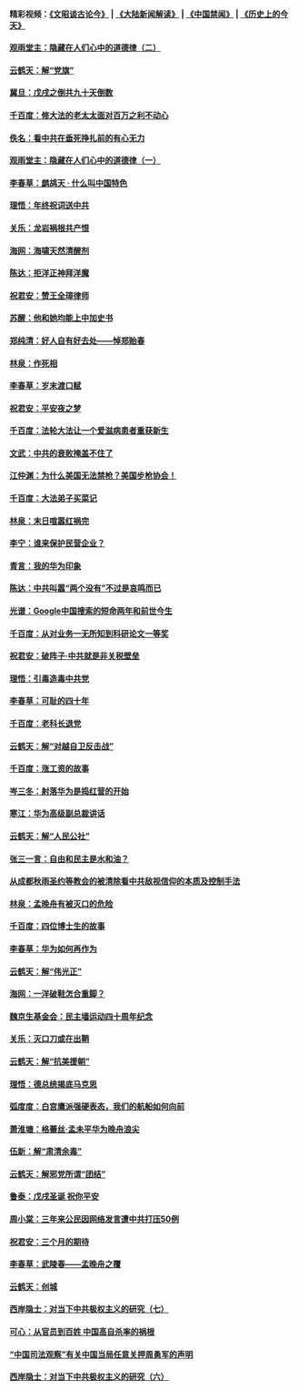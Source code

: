 #### 精彩视频：[《文昭谈古论今》](https://github.com/gfw-breaker/wenzhao/blob/master/README.md?t=12280331) | [《大陆新闻解读》](https://github.com/gfw-breaker/ntdtv-comedy/blob/master/README.md?t=12280331) | [《中国禁闻》](https://github.com/gfw-breaker/ntdtv-news/blob/master/README.md?t=12280331) | [《历史上的今天》](https://github.com/gfw-breaker/today-in-history/blob/master/README.md?t=12280331) 

#### [观雨堂主：隐藏在人们心中的道德律（二）](../pages/nsc993/n10937219.md?t=12280331) 

#### [云鹤天：解“党旗”](../pages/nsc993/n10937211.md?t=12280331) 

#### [冀旦：戊戌之倒共九十天倒数](../pages/nsc993/n10937168.md?t=12280331) 

#### [千百度：修大法的老太太面对百万之利不动心](../pages/nsc993/n10934913.md?t=12280331) 

#### [佚名：看中共在垂死挣扎前的有心无力](../pages/nsc993/n10934707.md?t=12280331) 

#### [观雨堂主：隐藏在人们心中的道德律（一）](../pages/nsc993/n10934699.md?t=12280331) 

#### [李春草：鹧鸪天 ‧ 什么叫中国特色](../pages/nsc993/n10934694.md?t=12280331) 

#### [理悟：年终祝词送中共](../pages/nsc993/n10933269.md?t=12280331) 

#### [关乐：龙岩祸根共产恨](../pages/nsc993/n10933253.md?t=12280331) 

#### [海网：海啸天然清醒剂](../pages/nsc993/n10933251.md?t=12280331) 

#### [陈达：拒洋正神拜洋魔](../pages/nsc993/n10933235.md?t=12280331) 

#### [祝君安：赞王全璋律师](../pages/nsc993/n10933273.md?t=12280331) 

#### [苏醒：他和她均能上中加史书](../pages/nsc993/n10933262.md?t=12280331) 

#### [郑纯清：好人自有好去处——悼郑贻春](../pages/nsc993/n10933256.md?t=12280331) 

#### [林泉：作死相](../pages/nsc993/n10933248.md?t=12280331) 

#### [李春草：岁末渡口赋](../pages/nsc993/n10933243.md?t=12280331) 

#### [祝君安：平安夜之梦](../pages/nsc993/n10931089.md?t=12280331) 

#### [千百度：法轮大法让一个爱滋病患者重获新生](../pages/nsc993/n10931128.md?t=12280331) 

#### [文武：中共的衰败掩盖不住了](../pages/nsc993/n10931085.md?t=12280331) 

#### [江仲渊：为什么美国无法禁枪？美国步枪协会！](../pages/nsc993/n10931078.md?t=12280331) 

#### [千百度：大法弟子买菜记](../pages/nsc993/n10929626.md?t=12280331) 

#### [林泉：末日喧嚣红祸完](../pages/nsc993/n10929158.md?t=12280331) 

#### [李宁：谁来保护民营企业？](../pages/nsc993/n10929049.md?t=12280331) 

#### [青言：我的华为印象](../pages/nsc993/n10927223.md?t=12280331) 

#### [陈达：中共叫嚣“两个没有”不过是哀鸣而已](../pages/nsc993/n10927213.md?t=12280331) 

#### [光谱：Google中国搜索的短命两年和前世今生](../pages/nsc993/n10927202.md?t=12280331) 

#### [千百度：从对业务一无所知到科研论文一等奖](../pages/nsc993/n10924400.md?t=12280331) 

#### [祝君安：破阵子‧中共就是非关税壁垒](../pages/nsc993/n10924033.md?t=12280331) 

#### [理悟：引毒造毒中共党](../pages/nsc993/n10922164.md?t=12280331) 

#### [李春草：可耻的四十年](../pages/nsc993/n10922095.md?t=12280331) 

#### [千百度：老科长退党](../pages/nsc993/n10922047.md?t=12280331) 

#### [云鹤天：解“对越自卫反击战”](../pages/nsc993/n10921340.md?t=12280331) 

#### [千百度：涨工资的故事](../pages/nsc993/n10919446.md?t=12280331) 

#### [岑三冬：射落华为是捣红营的开始](../pages/nsc993/n10919253.md?t=12280331) 

#### [寒江：华为高级副总裁讲话](../pages/nsc993/n10919239.md?t=12280331) 

#### [云鹤天：解“人民公社”](../pages/nsc993/n10917506.md?t=12280331) 

#### [张三一言：自由和民主是水和油？](../pages/nsc993/n10917501.md?t=12280331) 

#### [从成都秋雨圣约等教会的被清除看中共敌视信仰的本质及控制手法](../pages/nsc993/n10917309.md?t=12280331) 

#### [林泉：孟晚舟有被灭口的危险](../pages/nsc993/n10917305.md?t=12280331) 

#### [千百度：四位博士生的故事](../pages/nsc993/n10915623.md?t=12280331) 

#### [李春草：华为如何再作为](../pages/nsc993/n10915065.md?t=12280331) 

#### [云鹤天：解“伟光正”](../pages/nsc993/n10915024.md?t=12280331) 

#### [海网：一洋破鞋怎合重脚？](../pages/nsc993/n10914810.md?t=12280331) 

#### [魏京生基金会：民主墙运动四十周年纪念](../pages/nsc993/n10913787.md?t=12280331) 

#### [关乐：灭口刀或在出鞘](../pages/nsc993/n10910233.md?t=12280331) 

#### [云鹤天：解“抗美援朝”](../pages/nsc993/n10910225.md?t=12280331) 

#### [理悟：德总统揭底马克思](../pages/nsc993/n10907949.md?t=12280331) 

#### [弧度度：白宫鹰派强硬表态，我们的航船如何向前](../pages/nsc993/n10907681.md?t=12280331) 

#### [萧淮塘：格蕾丝‧孟未平华为晚舟浪尖](../pages/nsc993/n10907590.md?t=12280331) 

#### [伍新：解“肃清余毒”](../pages/nsc993/n10906830.md?t=12280331) 

#### [云鹤天：解邪党所谓“团结”](../pages/nsc993/n10906823.md?t=12280331) 

#### [鲁泰：戊戌圣诞 祝你平安](../pages/nsc993/n10906813.md?t=12280331) 

#### [周小棠：三年来公民因网络发言遭中共打压50例](../pages/nsc993/n10906801.md?t=12280331) 

#### [祝君安：三个月的期待](../pages/nsc993/n10906797.md?t=12280331) 

#### [李春草：武陵春——孟晚舟之覆](../pages/nsc993/n10904804.md?t=12280331) 

#### [云鹤天：创城](../pages/nsc993/n10904572.md?t=12280331) 

#### [西岸隐士：对当下中共极权主义的研究（七）](../pages/nsc993/n10894592.md?t=12280331) 

#### [可心：从官员到百姓 中国高自杀率的祸根](../pages/nsc993/n10899801.md?t=12280331) 

#### [“中国司法观察”有关中国当局任意关押周勇军的声明](../pages/nsc993/n10899323.md?t=12280331) 

#### [西岸隐士：对当下中共极权主义的研究（六）](../pages/nsc993/n10894563.md?t=12280331) 

